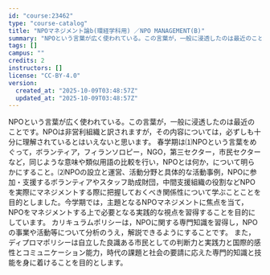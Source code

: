 ```yaml
---
id: "course:23462"
type: "course-catalog"
title: "NPOマネジメント論b(環経学科用) ／NPO MANAGEMENT(B)"
summary: "NPOという言葉が広く使われている。この言葉が，一般に浸透したのは最近のことです。NPOは非営利組織と訳されますが，その内容については，必ずしも十分に理解されているとはいえないと思います。 春学期は⑴NPOという言葉をめぐって，ボランティア…"
tags: []
campus: ""
credits: 2
instructors: []
license: "CC-BY-4.0"
version:
  created_at: "2025-10-09T03:48:57Z"
  updated_at: "2025-10-09T03:48:57Z"
---
```

NPOという言葉が広く使われている。この言葉が，一般に浸透したのは最近のことです。NPOは非営利組織と訳されますが，その内容については，必ずしも十分に理解されているとはいえないと思います。 春学期は⑴NPOという言葉をめぐって，ボランティア，フィランソロピー，NGO，第三セクター，市民セクターなど，同じような意味や類似用語の比較を行い，NPOとは何か，について明らかにすること。⑵NPOの設立と運営、活動分野と具体的な活動事例，NPOに参加・支援するボランティアやスタッフ助成財団，中間支援組織の役割などNPOを実際にマネジメントする際に把握しておくべき関係性について学ぶことことを目的としました。今学期では，主題となるNPOマネジメントに焦点を当て，NPOをマネジメントする上で必要となる実践的な視点を習得することを目的にしています。 カリキュラムポリシーは，NPOに関する専門知識を習得し，NPOの事業や活動等について分析のうえ，解説できるようにすることです。 また，ディプロマポリシーは自立した良識ある市民としての判断力と実践力と国際的感性とコミュニケーション能力，時代の課題と社会の要請に応えた専門的知識と技能を身に着けることを目的とします。
